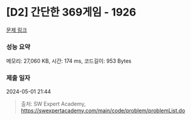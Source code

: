 # [D2] 간단한 369게임 - 1926 

[문제 링크](https://swexpertacademy.com/main/code/problem/problemDetail.do?contestProbId=AV5PTeo6AHUDFAUq) 

### 성능 요약

메모리: 27,060 KB, 시간: 174 ms, 코드길이: 953 Bytes

### 제출 일자

2024-05-01 21:44



> 출처: SW Expert Academy, https://swexpertacademy.com/main/code/problem/problemList.do